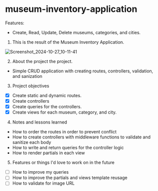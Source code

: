 # museum-inventory-application

Features:

- Create, Read, Update, Delete museums, categories, and cities.

1. This is the result of the Museum Inventory Application.

![Screenshot_2024-10-27_10-11-41](https://github.com/user-attachments/assets/b1600076-7803-4a70-aae2-d41b7aa9b12a)

2. About the project the project.

- Simple CRUD application with creating routes, controllers, validation, and sanization

3. Project objectives

- [x] Create static and dynamic routes.
- [x] Create controllers
- [x] Create queries for the controllers.
- [x] Create views for each museum, category, and city.

4. Notes and lessons learned

- How to order the routes in order to prevent conflict
- How to create controllers with middleware functions to validate and sanitize each body
- How to write and return queries for the controller logic
- How to render partials in each view

5. Features or things I'd love to work on in the future

- [ ] How to improve my queries
- [ ] How to improve the partials and views template reusage
- [ ] How to validate for image URL

